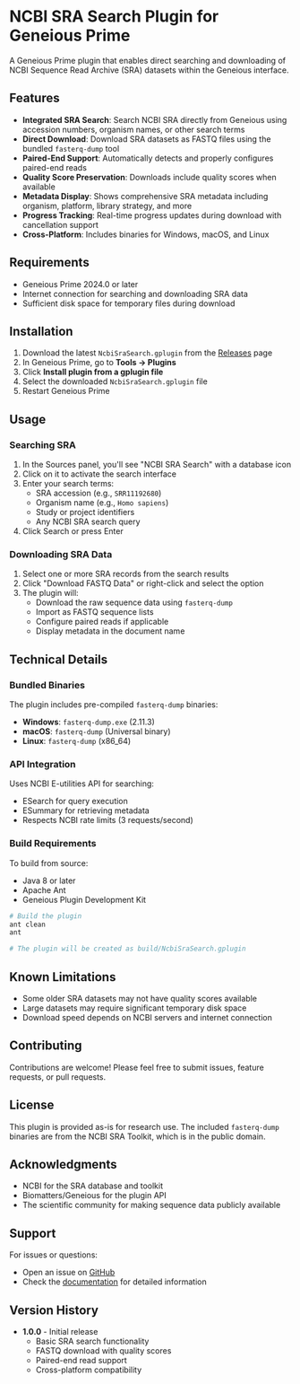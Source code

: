 # NCBI SRA Search Plugin for Geneious Prime

A Geneious Prime plugin that enables direct searching and downloading of NCBI Sequence Read Archive (SRA) datasets within the Geneious interface.

## Features

- **Integrated SRA Search**: Search NCBI SRA directly from Geneious using accession numbers, organism names, or other search terms
- **Direct Download**: Download SRA datasets as FASTQ files using the bundled `fasterq-dump` tool
- **Paired-End Support**: Automatically detects and properly configures paired-end reads
- **Quality Score Preservation**: Downloads include quality scores when available
- **Metadata Display**: Shows comprehensive SRA metadata including organism, platform, library strategy, and more
- **Progress Tracking**: Real-time progress updates during download with cancellation support
- **Cross-Platform**: Includes binaries for Windows, macOS, and Linux

## Requirements

- Geneious Prime 2024.0 or later
- Internet connection for searching and downloading SRA data
- Sufficient disk space for temporary files during download

## Installation

1. Download the latest `NcbiSraSearch.gplugin` from the [Releases](https://github.com/dholab/geneious-plugin-sra-search/releases) page
2. In Geneious Prime, go to **Tools → Plugins**
3. Click **Install plugin from a gplugin file** 
4. Select the downloaded `NcbiSraSearch.gplugin` file
5. Restart Geneious Prime

## Usage

### Searching SRA

1. In the Sources panel, you'll see "NCBI SRA Search" with a database icon
2. Click on it to activate the search interface
3. Enter your search terms:
   - SRA accession (e.g., `SRR11192680`)
   - Organism name (e.g., `Homo sapiens`)
   - Study or project identifiers
   - Any NCBI SRA search query
4. Click Search or press Enter

### Downloading SRA Data

1. Select one or more SRA records from the search results
2. Click "Download FASTQ Data" or right-click and select the option
3. The plugin will:
   - Download the raw sequence data using `fasterq-dump`
   - Import as FASTQ sequence lists
   - Configure paired reads if applicable
   - Display metadata in the document name

## Technical Details

### Bundled Binaries

The plugin includes pre-compiled `fasterq-dump` binaries:
- **Windows**: `fasterq-dump.exe` (2.11.3)
- **macOS**: `fasterq-dump` (Universal binary)
- **Linux**: `fasterq-dump` (x86_64)

### API Integration

Uses NCBI E-utilities API for searching:
- ESearch for query execution
- ESummary for retrieving metadata
- Respects NCBI rate limits (3 requests/second)

### Build Requirements

To build from source:
- Java 8 or later
- Apache Ant
- Geneious Plugin Development Kit

```bash
# Build the plugin
ant clean
ant

# The plugin will be created as build/NcbiSraSearch.gplugin
```

## Known Limitations

- Some older SRA datasets may not have quality scores available
- Large datasets may require significant temporary disk space
- Download speed depends on NCBI servers and internet connection

## Contributing

Contributions are welcome! Please feel free to submit issues, feature requests, or pull requests.

## License

This plugin is provided as-is for research use. The included `fasterq-dump` binaries are from the NCBI SRA Toolkit, which is in the public domain.

## Acknowledgments

- NCBI for the SRA database and toolkit
- Biomatters/Geneious for the plugin API
- The scientific community for making sequence data publicly available

## Support

For issues or questions:
- Open an issue on [GitHub](https://github.com/dholab/geneious-plugin-sra-search/issues)
- Check the [documentation](docs/) for detailed information

## Version History

- **1.0.0** - Initial release
  - Basic SRA search functionality
  - FASTQ download with quality scores
  - Paired-end read support
  - Cross-platform compatibility